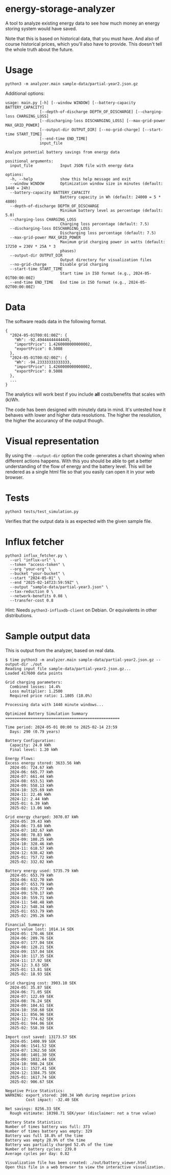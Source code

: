 # energy-storage-analyzer
A tool to analyze existing energy data to see how much money an energy storing system would have saved.

Note that this is based on historical data, that you must have. And also of course historical prices, which you'll also have to provide. This doesn't tell the whole truth about the future.

# Usage
`python3 -m analyzer.main sample-data/partial-year2.json.gz`

Additional options:
```
usage: main.py [-h] [--window WINDOW] [--battery-capacity BATTERY_CAPACITY]
               [--depth-of-discharge DEPTH_OF_DISCHARGE] [--charging-loss CHARGING_LOSS]
               [--discharging-loss DISCHARGING_LOSS] [--max-grid-power MAX_GRID_POWER]
               [--output-dir OUTPUT_DIR] [--no-grid-charge] [--start-time START_TIME]
               [--end-time END_TIME]
               input_file

Analyze potential battery savings from energy data

positional arguments:
  input_file            Input JSON file with energy data

options:
  -h, --help            show this help message and exit
  --window WINDOW       Optimization window size in minutes (default: 1440 = 24h)
  --battery-capacity BATTERY_CAPACITY
                        Battery capacity in Wh (default: 24000 = 5 * 4800)
  --depth-of-discharge DEPTH_OF_DISCHARGE
                        Minimum battery level as percentage (default: 5.0)
  --charging-loss CHARGING_LOSS
                        Charging loss percentage (default: 7.5)
  --discharging-loss DISCHARGING_LOSS
                        Discharging loss percentage (default: 7.5)
  --max-grid-power MAX_GRID_POWER
                        Maximum grid charging power in watts (default: 17250 = 230V * 25A * 3
                        phases)
  --output-dir OUTPUT_DIR
                        Output directory for visualization files
  --no-grid-charge      Disable grid charging
  --start-time START_TIME
                        Start time in ISO format (e.g., 2024-05-01T00:00:00Z)
  --end-time END_TIME   End time in ISO format (e.g., 2024-05-02T00:00:00Z)
```

# Data
The software reads data in the following format.
```
{
  "2024-05-01T00:01:00Z": {
    "Wh": -92.49444444444445,
    "importPrice": 1.4260000000000002,
    "exportPrice": 0.5008
  },
  "2024-05-01T00:02:00Z": {
    "Wh": -94.23333333333333,
    "importPrice": 1.4260000000000002,
    "exportPrice": 0.5008
  },
  ...
}

```
The analytics will work best if you include **all** costs/benefits that scales with (k)Wh.

The code has been designed with minutely data in mind. It's untested how it behaves with lower and higher data resolutions. The higher the resolution, the higher the accurancy of the output though.

# Visual representation
By using the `--output-dir` option the code generates a chart showing when different actions happens. With this you should be able to get a better understanding of the flow of energy and the battery level. This will be rendered as a single html file so that you easily can open it in your web browser.


# Tests
`python3 tests/test_simulation.py`

Verifies that the output data is as expected with the given sample file.

# Influx fetcher
```
python3 influx_fetcher.py \
  --url "influx-url" \
  --token "access-token" \
  --org "your-org" \
  --bucket "your-bucket" \
  --start "2024-05-01" \
  --end "2025-02-14T23:59:59Z" \
  --output "sample-data/partial-year3.json" \
  --tax-reduction 0 \
  --network-benefits 0.08 \
  --transfer-cost 0.8
```

Hint: Needs `python3-influxdb-client` on Debian. Or equivalents in other distributions.

# Sample output data

This is output from the analyzer, based on real data.

```
$ time python3 -m analyzer.main sample-data/partial-year2.json.gz --output-dir ./out
Reading input file sample-data/partial-year2.json.gz...
Loaded 417600 data points

Grid charging parameters:
  Combined losses: 14.4%
  Loss multiplier: 1.2500
  Required price ratio: 1.1805 (18.0%)

Processing data with 1440 minute windows...

Optimized Battery Simulation Summary
==================================================

Time period: 2024-05-01 00:00 to 2025-02-14 23:59
  Days: 290 (0.79 years)

Battery Configuration:
  Capacity: 24.0 kWh
  Final level: 1.20 kWh

Energy Flows:
Excess energy stored: 3633.56 kWh
  2024-05: 724.67 kWh
  2024-06: 665.77 kWh
  2024-07: 661.44 kWh
  2024-08: 653.51 kWh
  2024-09: 558.13 kWh
  2024-10: 325.69 kWh
  2024-11: 22.46 kWh
  2024-12: 2.44 kWh
  2025-01: 6.39 kWh
  2025-02: 13.06 kWh

Grid energy charged: 3070.07 kWh
  2024-05: 39.43 kWh
  2024-06: 73.68 kWh
  2024-07: 102.67 kWh
  2024-08: 70.83 kWh
  2024-09: 108.25 kWh
  2024-10: 328.46 kWh
  2024-11: 618.57 kWh
  2024-12: 638.42 kWh
  2025-01: 757.72 kWh
  2025-02: 332.02 kWh

Battery energy used: 5735.79 kWh
  2024-05: 653.79 kWh
  2024-06: 632.70 kWh
  2024-07: 653.79 kWh
  2024-08: 619.77 kWh
  2024-09: 570.17 kWh
  2024-10: 559.71 kWh
  2024-11: 548.48 kWh
  2024-12: 548.34 kWh
  2025-01: 653.79 kWh
  2025-02: 295.26 kWh

Financial Summary:
Export value lost: 1014.14 SEK
  2024-05: 170.46 SEK
  2024-06: 209.76 SEK
  2024-07: 177.04 SEK
  2024-08: 128.21 SEK
  2024-09: 157.04 SEK
  2024-10: 117.35 SEK
  2024-11: 17.92 SEK
  2024-12: 3.63 SEK
  2025-01: 13.81 SEK
  2025-02: 18.93 SEK

Grid charging cost: 3903.10 SEK
  2024-05: 35.87 SEK
  2024-06: 71.05 SEK
  2024-07: 122.69 SEK
  2024-08: 76.24 SEK
  2024-09: 104.61 SEK
  2024-10: 358.60 SEK
  2024-11: 856.96 SEK
  2024-12: 774.62 SEK
  2025-01: 944.06 SEK
  2025-02: 558.39 SEK

Import cost saved: 13173.57 SEK
  2024-05: 1400.99 SEK
  2024-06: 1541.52 SEK
  2024-07: 1362.50 SEK
  2024-08: 1401.30 SEK
  2024-09: 1032.44 SEK
  2024-10: 998.24 SEK
  2024-11: 1527.41 SEK
  2024-12: 1384.75 SEK
  2025-01: 1617.74 SEK
  2025-02: 906.67 SEK

Negative Price Statistics:
WARNING: export_stored: 200.34 kWh during negative prices
         Cost impact: -32.40 SEK

Net savings: 8256.33 SEK
  Rough estimate: 10398.71 SEK/year (disclaimer: not a true value)

Battery State Statistics:
Number of times battery was full: 373
Number of times battery was empty: 329
Battery was full 18.8% of the time
Battery was empty 28.9% of the time
Battery was partially charged 52.4% of the time
Number of battery cycles: 239.0
Average cycles per day: 0.82

Visualization file has been created: ./out/battery_viewer.html
Open this file in a web browser to view the interactive visualization.
```
